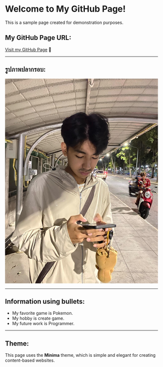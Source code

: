 # Welcome to My GitHub Page!

This is a sample page created for demonstration purposes.

## My GitHub Page URL:
[Visit my GitHub Page](https://professerswitch.github.io/6530250026.github.io/) 🎉

---

## รูปภาพปลากรอบ:
![oak](image.jpg)

---

## Information using bullets:
- My favorite game is Pokemon.
- My hobby is create game.
- My future work is Programmer.

---

## Theme:
This page uses the **Minima** theme, which is simple and elegant for creating content-based websites.
